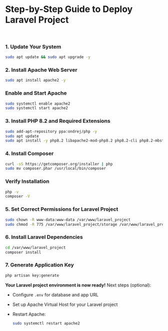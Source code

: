 # Step-by-Step Guide to Deploy Laravel Project

<br>

### 1. Update Your System

```bash
sudo apt update && sudo apt upgrade -y
```


### 2. Install Apache Web Server

```bash
sudo apt install apache2 -y
```

### Enable and Start Apache

```bash
sudo systemctl enable apache2
sudo systemctl start apache2
```


### 3. Install PHP 8.2 and Required Extensions

```bash
sudo add-apt-repository ppa:ondrej/php -y
sudo apt update
sudo apt install -y php8.2 libapache2-mod-php8.2 php8.2-cli php8.2-mbstring php8.2-xml php8.2-bcmath php8.2-curl php8.2-mysql unzip
```


### 4. Install Composer

```bash
curl -sS https://getcomposer.org/installer | php
sudo mv composer.phar /usr/local/bin/composer
```

### Verify Installation

```bash
php -v
composer -V
```

### 5. Set Correct Permissions for Laravel Project

```bash
sudo chown -R www-data:www-data /var/www/laravel_project
sudo chmod -R 775 /var/www/laravel_project/storage /var/www/laravel_project/bootstrap/cache
```


### 6. Install Laravel Dependencies

```bash
cd /var/www/laravel_project
composer install
```


### 7. Generate Application Key

```bash
php artisan key:generate
```


**Your Laravel project environment is now ready!**
Next steps (optional):

* Configure `.env` for database and app URL
* Set up Apache Virtual Host for your Laravel project
* Restart Apache:

  ```bash
  sudo systemctl restart apache2
  ```